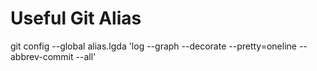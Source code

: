 # Useful Git Alias


git config --global alias.lgda 'log --graph --decorate --pretty=oneline --abbrev-commit --all'

